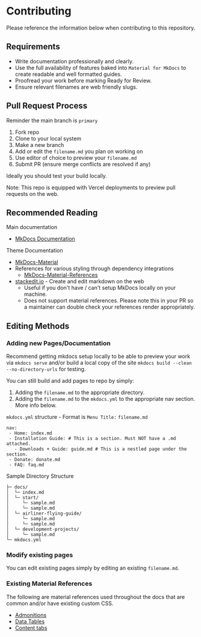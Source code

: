 # Contributing

Please reference the information below when contributing to this repository. 

## Requirements

* Write documentation professionally and clearly. 
* Use the full availability of features baked into `Material for MkDocs` to create readable and well formatted guides.
* Proofread your work before marking Ready for Review.
* Ensure relevant filenames are web friendly slugs.

## Pull Request Process
Reminder the main branch is `primary`

1. Fork repo
2. Clone to your local system
3. Make a new branch
4. Add or edit the `filename.md` you plan on working on
5. Use editor of choice to preview your `filename.md`
7. Submit PR (ensure merge conflicts are resolved if any)

Ideally you should test your build locally. 

Note: This repo is equipped with Vercel deployments to preview pull requests on the web.  

## Recommended Reading

Main documentation
* [MkDocs Documentation](https://www.mkdocs.org/)

Theme Documentation
* [MkDocs-Material](https://squidfunk.github.io/mkdocs-material/)
* References for various styling through dependency integrations
    * [MkDocs-Material-References](https://squidfunk.github.io/mkdocs-material/reference/abbreviations/)
* [stackedit.io](https://stackedit.io/) - Create and edit markdown on the web 
    * Useful if you don't have / can't setup MkDocs locally on your machine.
    * Does not support material references. Please note this in your PR so a maintainer can double check your references render appropriately.    

## Editing Methods

### Adding new Pages/Documentation

Recommend getting mkdocs setup locally to be able to preview your work via `mkdocs serve` and/or build a local copy of the site `mkdocs build --clean --no-directory-urls` for testing.

You can still build and add pages to repo by simply:

1. Adding the `filename.md` to the appropriate directory. 
2. Adding the `filename.md` to the `mkdocs.yml` to the appropriate nav section. More info below.

`mkdocs.yml` structure - Format is `Menu Title:` `filename.md`
```
nav:
 - Home: index.md
 - Installation Guide: # This is a section. Must NOT have a .md attached.
   - Downloads + Guide: guide.md # This is a nestled page under the section.
 - Donate: donate.md
 - FAQ: faq.md
 ```

Sample Directory Structure

```
├─ docs/
│  └─ index.md
│  └─ start/
│     └─ sample.md
│     └─ sample.md
│  └─ airliner-flying-guide/
│     └─ sample.md
│     └─ sample.md
│  └─ development-projects/
│     └─ sample.md
└─ mkdocs.yml
```

### Modify existing pages

You can edit existing pages simply by editing an existing `filename.md`. 

### Existing Material References

The following are material references used throughout the docs that are common and/or have existing custom CSS.

* [Admonitions](https://squidfunk.github.io/mkdocs-material/reference/admonitions/)
* [Data Tables](https://squidfunk.github.io/mkdocs-material/reference/data-tables/) 
* [Content tabs](https://squidfunk.github.io/mkdocs-material/reference/content-tabs/)